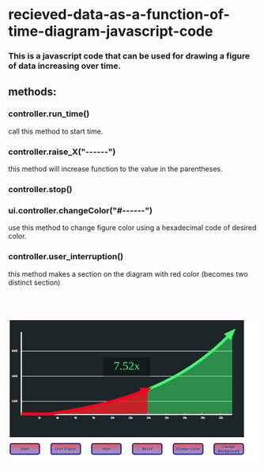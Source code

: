 # recieved-data-as-a-function-of-time-diagram-javascript-code

### This is a javascript code that can be used for drawing a figure of data increasing over time.

## methods:
### controller.run_time()
call this method to start time.

### controller.raise_X("------")
this method will increase function to the value in the parentheses.

### controller.stop()

### ui.controller.changeColor("#------")
use this method to change figure color using a hexadecimal code of desired color.

### controller.user_interruption()
this method makes a section on the diagram with red color (becomes two distinct section)
<br/>
<br/>
<br/>
<br/>

![](images/photo0.png)
